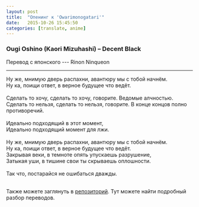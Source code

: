 ```yaml
---
layout: post
title:  "Опенинг к 'Owarimonogatari'"
date:   2015-10-26 15:45:50
categories: [translate, anime]
---
```

<div class="modal fade" id="myModal" tabindex="-1" role="dialog" aria-labelledby="myModalLabel" aria-hidden="true">
      <div class="modal-dialog">
        <div class="modal-content">
		<center>
          <div class="modal-body">               
          </div>
		</center>
        </div><!-- /.modal-content -->
      </div><!-- /.modal-dialog -->
    </div><!-- /.modal -->

<div class="thumbnails">
</div>

### Ougi Oshino (Kaori Mizuhashi) &ndash; Decent Black

Перевод с японского --- Rinon Ninqueon<br>
<hr>
Ну же, мнимую дверь распахни, авантюру мы с тобой начнём.<br>
Ну ка, поищи ответ, в верное будущее что ведёт.<br>
<br>
Сделать то хочу, сделать то хочу, говорите. Ведомые алчностью.<br>
Сделать то нельзя, сделать то нельзя, говорите. В конце концов полно противоречий.<br>
<br>
Идеально подходящий в этот момент,<br>
Идеально подходящий момент для лжи.<br>
<br>
Ну же, мнимую дверь распахни, авантюру мы с тобой начнём.<br>
Ну ка, поищи ответ, в верное будущее что ведёт.<br>
Закрывая веки, в темноте опять упускаешь разрушение,<br>
Затыкая уши, в тишине свои ты скрываешь оплошности.<br>
<br>
Так что, постарайся не ошибаться дважды.<br>
<br><p>Также можете заглянуть в <a href="https://github.com/RinonNinqueon/source/tree/master/translate">репозиторий</a>. Тут можете найти подробный разбор переводов.</p>
<br><br><br><br><br>